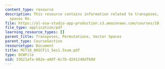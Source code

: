 ```yaml
---
content_type: resource
description: This resource contains information related to transposes, permutations,
  spaces Rn.
file: https://ol-ocw-studio-app-production.s3.amazonaws.com/courses/18-06sc-linear-algebra-fall-2011/33b21afab62ea8df6c7bd241240df60d_MIT18_06SCF11_Ses1.5sum.pdf
file_type: application/pdf
learning_resource_types: []
parent_title: Transposes, Permutations, Vector Spaces
parent_type: CourseSection
resourcetype: Document
title: MIT18_06SCF11_Ses1.5sum.pdf
type: OCWFile
uid: 33b21afa-b62e-a8df-6c7b-d241240df60d
---
```

